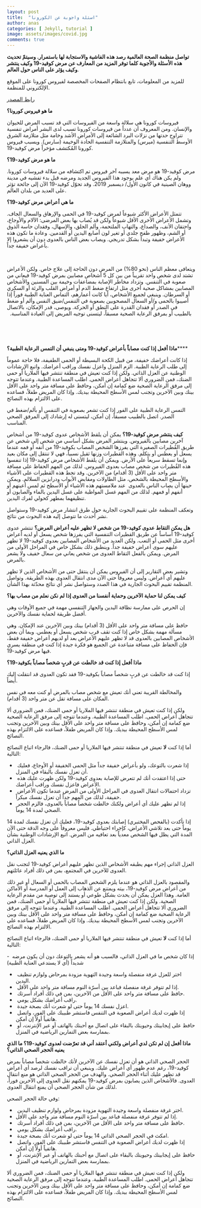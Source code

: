```yaml
---
layout: post
title:  "اسئلة واجوبة عن الكورونا"
author: anas
categories: [ Jekyll, tutorial ]
image: assets/images/covid.jpg
comments: true
---
```


**تواصل منظمة الصحة العالمية رصد هذه الفاشية والاستجابة لها باستمرار.
وسيتمّ تحديث هذه الأسئلة والأجوبة كلما توفر المزيد من المعارف عن مرض
كوفيد-19 وكيف ينتشر وكيف يؤثر على الناس حول العالم**.  

للمزيد من المعلومات، تابع بانتظام الصفحات المخصصة لفيروس كورونا على
الموقع الإلكتروني للمنظمة.

[رابط المصدر](https://www.who.int/ar/emergencies/diseases/novel-coronavirus-2019/advice-for-public/q-a-coronaviruses)

**ما هو فيروس كورونا؟**

فيروسات كورونا هي سلالة واسعة من الفيروسات التي قد تسبب المرض للحيوان
والإنسان. ومن المعروف أن عدداً من فيروسات كورونا تسبب لدى البشر أمراض
تنفسية تتراوح حدتها من نزلات البرد الشائعة إلى الأمراض الأشد وخامة مثل
متلازمة الشرق الأوسط التنفسية (ميرس) والمتلازمة التنفسية الحادة الوخيمة
(سارس). ويسبب فيروس كورونا المُكتشف مؤخراً مرض كوفيد-19.

**ما هو مرض كوفيد-19؟**

مرض كوفيد-19 هو مرض معد يسببه آخر فيروس تم اكتشافه من سلالة فيروسات
كورونا. ولم يكن هناك أي علم بوجود هذا الفيروس الجديد ومرضه قبل بدء تفشيه
في مدينة ووهان الصينية في كانون الأول/ ديسمبر 2019. وقد تحوّل كوفيد-19
الآن إلى جائحة تؤثر على العديد من بلدان العالم.

**ما هي أعراض مرض كوفيد-19؟**

تتمثل الأعراض الأكثر شيوعاً لمرض كوفيد-19 في ‏الحمى والإرهاق والسعال
الجاف. وتشمل الأعراض ‏الأخرى الأقل شيوعاً ولكن قد يُصاب بها بعض ‏المرضى:
الآلام والأوجاع، واحتقان الأنف، ‏والصداع، والتهاب الملتحمة، وألم الحلق،
والإسهال، ‏وفقدان حاسة الذوق أو الشم، وظهور طفح جلدي ‏أو تغير لون أصابع
اليدين أو القدمين. وعادة ما ‏تكون هذه الأعراض خفيفة وتبدأ بشكل تدريجي.
‏ويصاب بعض الناس بالعدوى دون أن يشعروا إلا ‏بأعراض خفيفة جداً. 

‏

ويتعافى معظم الناس (نحو 80%) من المرض دون ‏الحاجة إلى علاج خاص. ولكن
الأعراض تشتد ‏لدى شخص واحد تقريباً من بين كل 5 أشخاص ‏مصابين بمرض
كوفيد-19 فيعاني من صعوبة في ‏التنفس. وتزداد مخاطر الإصابة بمضاعفات وخيمة
‏بين المسنين والأشخاص المصابين بمشاكل صحية ‏أخرى مثل ارتفاع ضغط الدم أو
أمراض القلب والرئة ‏أو السكري أو السرطان. وينبغي لجميع الأشخاص، ‏أيا
كانت أعمارهم، التماس العناية الطبية فوراً إذا ‏أصيبوا بالحمى و/أو السعال
المصحوبين بصعوبة في ‏التنفس/ضيق النفس وألم أو ضغط في الصدر أو ‏فقدان
القدرة على النطق أو الحركة. ويوصى، قدر ‏الإمكان، بالاتصال بالطبيب أو
بمرفق الرعاية ‏الصحية مسبقاً، ليتسنى توجيه المريض إلى العيادة
‏المناسبة.  ‏

 

 

**ماذا أفعل إذا كنت مصاباً بأعراض كوفيد-19 ومتى ينبغي أن التمس الرعاية
الطبية؟******

إذا كانت أعراضك خفيفة، من قبيل الكحة البسيطة أو الحمى الطفيفة، فلا حاجة
عموماً إلى طلب الرعاية الطبية. الزم المنزل واعزل نفسك وراقب أعراضك.
واتبع الإرشادات الوطنية عن العزل الذاتي. ولكن إذا كنت تعيش في منطقة
تنتشر فيها الملاريا أو حمى الضنك، فمن الضروري ألا تتجاهل أعراض الحمى.
اطلب المساعدة الطبية. وعندما تتوجه إلى مرفق الرعاية الصحية ضع كمامة إن
أمكن، وحافظ على مسافة متر واحد على الأقل بينك وبين الآخرين وتجنب لمس
الأسطح المحيطة بيديك. وإذا كان المريض طفلاً، فساعده على الالتزام بهذه
النصائح.

التمس الرعاية الطبية على الفور إذا كنت تشعر بصعوبة في التنفس أو بألم/ضغط
في الصدر. اتصل بالطبيب مسبقاً، إن أمكن، ليتسنى له إرشادك إلى المرفق
الصحي المناسب.

**كيف ينتشر مرض كوفيد-19؟**
يمكن أن يلقط الأشخاص عدوى كوفيد-19 من أشخاص آخرين مصابين بالفيروس.
وينتشر المرض بشكل أساسي من شخص إلى شخص عن طريق القُطيرات الصغيرة التي
يفرزها الشخص المصاب بكوفيد-19 من أنفه أو فمه عندما يسعل أو يعطس أو
يتكلم. وهذه القطيرات وزنها ثقيل نسبياً، فهي لا تنتقل إلى مكان بعيد وإنما
تسقط سريعاً على الأرض. ويمكن أن يلقط الأشخاص مرض كوفيد-19 إذا تنفسوا هذه
القُطيرات من شخص مصاب بعدوى الفيروس. لذلك من المهم الحفاظ على مسافة متر
واحد على الأقل (3 أقدام) من الآخرين. وقد تحط هذه القطيرات على الأشياء
والأسطح المحيطة بالشخص، مثل الطاولات ومقابض الأبواب ودرابزين السلالم.
ويمكن حينها أن يصاب الناس بالعدوى  عند ملامستهم هذه الأشياء أو الأسطح ثم
لمس أعينهم أو أنفهم أو فمهم. لذلك من المهم غسل المواظبة على غسل اليدين
بالماء والصابون أو تنظيفهما بمطهر كحولي لفرك اليدين.

وتعكف المنظمة على تقييم البحوث الجارية حول طرق انتشار مرض كوفيد-19
وستواصل نشر أحدث ما تتوصل إليه هذه البحوث من نتائج.   

**هل يمكن التقاط عدوى كوفيد-19 من شخص لا تظهر عليه أعراض المرض؟**
تنتشر عدوى كوفيد-19 أساساً عن طريق القطيرات التنفسية التي يفرزها شخص
يسعل أو لديه أعراض أخرى مثل الحمى أو التعب. ولكن العديد من الأشخاص
المصابين بعدوى كوفيد-19 لا تظهر عليهم سوى أعراض خفيفة جداً. وينطبق ذلك
بشكل خاص في المراحل الأولى من المرض. ويمكن بالفعل التقاط العدوى من شخص
يعاني من سعال خفيف ولا يشعر بالمرض.

وتشير بعض التقارير إلى أن الفيروس يمكن أن ينتقل حتى من الأشخاص الذين لا
تظهر عليهم أي أعراض. وليس معروفاً حتى الآن مدى انتقال العدوى بهذه
الطريقة. وتواصل المنظمة تقييم البحوث الجارية في هذا الصدد وستواصل نشر أي
نتائج محدّثة بهذا الشأن. 

**كيف يمكن لنا حماية الآخرين وحماية أنفسنا من العدوى إذا لم نكن نعلم من
مصاب بها؟**

إن الحرص على ممارسة نظافة اليدين والجهاز التنفسي مهمة في جميع الأوقات
وهي أفضل طريقة لحماية نفسك والآخرين.

حافظ على مسافة متر واحد على الأقل (3 أقدام) بينك وبين الآخرين عند
الإمكان. وهي مسألة مهمة بشكل خاص إذا كنت تقف قرب شخص يسعل أو يعطس. وبما
أن بعض الأشخاص المصابين بالعدوى قد لا تظهر عليهم الأعراض بعد أو لديهم
أعراض خفيفة فقط، فإن الحفاظ على مسافة متباعدة عن الجميع هو فكرة جيدة إذا
كنت في منطقة يسري فيها مرض كوفيد-19.

**ماذا أفعل إذا كنت قد خالطت عن قربٍ شخصاً مصاباً بكوفيد-19؟**

إذا كنت قد خالطت عن قربٍ شخصاً مصاباً بكوفيد-19 فقد تكون العدوى قد
انتقلت إليك أيضاً.

والمخالطة القريبة تعني أنك تعيش مع شخص مصاب بالمرض أو كنت معه في نفس
المكان على مسافة تقل عن متر واحد (3 أقدام).

ولكن إذا كنت تعيش في منطقة تنتشر فيها الملاريا أو حمى الضنك، فمن الضروري
ألا تتجاهل أعراض الحمى. اطلب المساعدة الطبية. وعندما تتوجه إلى مرفق
الرعاية الصحية ضع كمامة إن أمكن، وحافظ على مسافة متر واحد على الأقل بينك
وبين الآخرين وتجنب لمس الأسطح المحيطة بيديك. وإذا كان المريض طفلاً،
فساعده على الالتزام بهذه النصائح.

أما إذا كنت **لا** تعيش في منطقة تنتشر فيها الملاريا أو حمى الضنك،
فالرجاء اتباع النصائح التالية:

-    إذا شعرت بالتوعك، ولو بأعراض خفيفة جداً مثل الحمى الخفيفة أو
    الأوجاع، فعليك أن تعزل نفسك بالبقاء في المنزل.
-    حتى إذا اعتقدت أنك لم تتعرض للإصابة بعدوى كوفيد-19 ولكن ظهرت عليك
    هذه الأعراض فاعزل نفسك وراقب أعراضك.
-    تزداد احتمالات انتقال العدوى في المراحل الأولى من المرض عندما تكون
    الأعراض خفيفة، لذلك من المهم جداً أن تعزل نفسك مبكراً.
-    إذا لم تظهر عليك أي أعراض ولكنك خالطت شخصاً مصاباً بالعدوى، فالزم
    الحجر الصحي لمدة 14 يوماً.

إذا تأكدت (بالفحص المختبري) إصابتك بعدوى كوفيد-19، فعليك أن تعزل نفسك
لمدة 14 يوماً حتى بعد تلاشي الأعراض، كإجراء احتياطي. فليس معروفاً على
وجه الدقة حتى الآن المدة التي يظل فيها الشخص معدياً بعد تعافيه من المرض.
اتبع الإرشادات الوطنية بشأن العزل الذاتي.

**ما الذي يعنيه العزل الذاتي؟**

العزل الذاتي إجراء مهم يطبقه الأشخاص الذين تظهر عليهم أعراض كوفيد-19
لتجنب نقل العدوى للآخرين في المجتمع، بمن في ذلك أفراد عائلتهم.

والمقصود بالعزل الذاتي هو عندما يلزم الشخص المصاب بالحمى أو السعال أو
غير ذلك من أعراض مرض كوفيد-19، بيته ويمتنع عن الذهاب إلى العمل أو
المدرسة أو الأماكن العامة. وهذا العزل يمكن أن يحدث بشكل طوعي أو يستند
إلى توصية من مقدم الرعاية الصحية. ولكن إذا كنت تعيش في منطقة تنتشر فيها
الملاريا أو حمى الضنك، فمن الضروري ألا تتجاهل أعراض الحمى. اطلب المساعدة
الطبية. وعندما تتوجه إلى مرفق الرعاية الصحية ضع كمامة إن أمكن، وحافظ على
مسافة متر واحد على الأقل بينك وبين الآخرين وتجنب لمس الأسطح المحيطة
بيديك. وإذا كان المريض طفلاً، فساعده على الالتزام بهذه النصائح.

أما إذا كنت **لا** تعيش في منطقة تنتشر فيها الملاريا أو حمى الضنك،
فالرجاء اتباع النصائح التالية:

-  إذا كان شخص ما في العزل الذاتي، فالسبب هو أنه يشعر بالتوعك دون أن
يكون مرضه شديداً (أي لا يستدعي العناية الطبية)

-    اختر للعزل غرفة منفصلة واسعة وجيدة التهوية مزودة بمرحاض ولوازم
    تنظيف اليدين.
-    إذا لم تتوفر غرفة منفصلة فباعد بين أسرّة النوم مسافة متر واحد على
    الأقل.
-    حافظ على مسافة متر واحد على الأقل من الآخرين، بمن في ذلك أفراد
    أسرتك.
-    راقب أعراضك بشكل يومي.
-    اعزل نفسك 14 يوماً حتى لو شعرت أنك بصحة جيدة.
-    إذا ظهرت لديك أعراض الصعوبة في التنفس فاستشر طبيبك على الفور، واتصل
    هاتفياً أولاً إن أمكن.
-    حافظ على إيجابيتك وحيويتك بالبقاء على اتصال مع أحبتك بالهاتف أو عبر
    الإنترنت، أو بممارسة بعض التمارين الرياضية في المنزل.

**ماذا أفعل إن لم تكن لدي أعراض ولكني أعتقد أني قد تعرّضت لعدوى
كوفيد-19؟ ما الذي يعنيه الحجر الصحي الذاتي؟**

الحجر الصحي الذاتي هو أن تعزل نفسك عن الآخرين لأنك خالطت شخصاً مصاباً
بمرض كوفيد-19، رغم عدم ظهور أي أعراض عليك. وينبغي أن تراقب نفسك لرصد أي
أعراض قد تظهر عليك أثناء الحجر الصحي. والهدف من الحجر الصحي الذاتي هو
منع انتقال العدوى. فالأشخاص الذين يصابون بمرض كوفيد-19 يمكنهم نقل العدوى
إلى الآخرين فوراً، لذلك من شأن الحجر الصحي أن يمنع انتقال العدوى.

وفي حالة الحجر الصحي:

-    اختر غرفة منفصلة واسعة وجيدة التهوية مزودة بمرحاض ولوازم تنظيف
    اليدين.
-   إذا لم تتوفر غرفة منفصلة فباعد بين أسرّة النوم مسافة متر واحد على
    الأقل.
-    حافظ على مسافة متر واحد على الأقل من الآخرين، بمن في ذلك أفراد
    أسرتك.
-    راقب أعراضك بشكل يومي.
-    امكث في الحجر الصحي الذاتي 14 يوماً حتى لو شعرت أنك بصحة جيدة.
-    إذا ظهرت لديك أعراض الصعوبة في التنفس فاستشر طبيبك على الفور، واتصل
    هاتفياً أولاً إن أمكن.
-    حافظ على إيجابيتك وحيويتك بالبقاء على اتصال مع أحبتك بالهاتف أو عبر
    الإنترنت، أو بممارسة بعض التمارين الرياضية في المنزل.

ولكن إذا كنت تعيش في منطقة تنتشر فيها الملاريا أو حمى الضنك، فمن الضروري
ألا تتجاهل أعراض الحمى. اطلب المساعدة الطبية. وعندما تتوجه إلى مرفق
الرعاية الصحية ضع كمامة إن أمكن، وحافظ على مسافة متر واحد على الأقل بينك
وبين الآخرين وتجنب لمس الأسطح المحيطة بيديك. وإذا كان المريض طفلاً،
فساعده على الالتزام بهذه النصائح.

 
